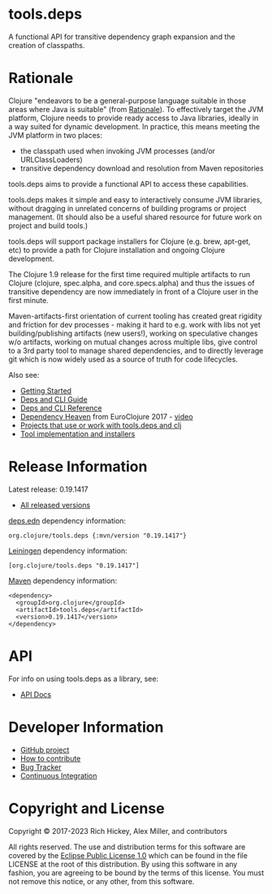 tools.deps
========================================

A functional API for transitive dependency graph expansion and the creation of classpaths.

# Rationale

Clojure "endeavors to be a general-purpose language suitable in those areas where Java is suitable" (from [Rationale](https://clojure.org/about/rationale)). To effectively target the JVM platform, Clojure needs to provide ready access to Java libraries, ideally in a way suited for dynamic development. In practice, this means meeting the JVM platform in two places:

* the classpath used when invoking JVM processes (and/or URLClassLoaders)
* transitive dependency download and resolution from Maven repositories

tools.deps aims to provide a functional API to access these capabilities.

tools.deps makes it simple and easy to interactively consume JVM libraries, without dragging in unrelated concerns of building programs or project management. (It should also be a useful shared resource for future work on project and build tools.) 

tools.deps will support package installers for Clojure (e.g. brew, apt-get, etc) to provide a path for Clojure installation and ongoing Clojure development.

The Clojure 1.9 release for the first time required multiple artifacts to run Clojure (clojure, spec.alpha, and core.specs.alpha) and thus the issues of transitive dependency are now immediately in front of a Clojure user in the first minute.

Maven-artifacts-first orientation of current tooling has created great rigidity and friction for dev processes - making it hard to e.g. work with libs not yet building/publishing artifacts (new users!), working on speculative changes w/o artifacts, working on mutual changes across multiple libs, give control to a 3rd party tool to manage shared dependencies, and to directly leverage git which is now widely used as a source of truth for code lifecycles.

Also see:

* [Getting Started](https://clojure.org/guides/getting_started)
* [Deps and CLI Guide](https://clojure.org/guides/deps_and_cli)
* [Deps and CLI Reference](https://clojure.org/reference/deps_and_cli)
* [Dependency Heaven](http://cdn.cognitect.com/presentations/2017/dependency_heaven.pdf) from EuroClojure 2017 - [video](https://youtube.com/watch?v=sStlTye-Kjk)
* [Projects that use or work with tools.deps and clj](https://github.com/clojure/tools.deps.alpha/wiki/Tools)
* [Tool implementation and installers](https://github.com/clojure/brew-install)

# Release Information

Latest release: 0.19.1417

* [All released versions](https://search.maven.org/#search%7Cgav%7C1%7Cg%3A%22org.clojure%22%20AND%20a%3A%22tools.deps%22)

[deps.edn](https://clojure.org/guides/deps_and_cli) dependency information:

```
org.clojure/tools.deps {:mvn/version "0.19.1417"}
```

[Leiningen](https://github.com/technomancy/leiningen/) dependency information:

```
[org.clojure/tools.deps "0.19.1417"]
```

[Maven](https://maven.apache.org) dependency information:

```
<dependency>
  <groupId>org.clojure</groupId>
  <artifactId>tools.deps</artifactId>
  <version>0.19.1417</version>
</dependency>
```

# API 

For info on using tools.deps as a library, see:

* [API Docs](https://clojure.github.io/tools.deps)

# Developer Information

* [GitHub project](https://github.com/clojure/tools.deps)
* [How to contribute](https://clojure.org/community/contributing)
* [Bug Tracker](https://clojure.atlassian.net/browse/TDEPS)
* [Continuous Integration](https://github.com/clojure/tools.deps/actions/workflows/test.yml)

# Copyright and License

Copyright © 2017-2023 Rich Hickey, Alex Miller, and contributors

All rights reserved. The use and
distribution terms for this software are covered by the
[Eclipse Public License 1.0] which can be found in the file
LICENSE at the root of this distribution. By using this software
in any fashion, you are agreeing to be bound by the terms of this
license. You must not remove this notice, or any other, from this
software.

[Eclipse Public License 1.0]: https://opensource.org/license/epl-1-0/
